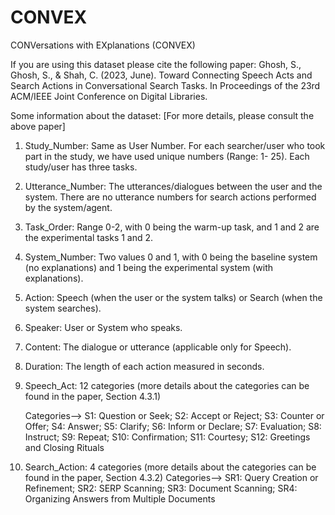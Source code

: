 # CONVEX
CONVersations with EXplanations (CONVEX)


If you are using this dataset please cite the following paper:
Ghosh, S., Ghosh, S., & Shah, C. (2023, June). Toward Connecting Speech Acts and Search Actions in Conversational Search Tasks. In Proceedings of the 23rd ACM/IEEE Joint Conference on Digital Libraries. 


Some information about the dataset:
[For more details, please consult the above paper]

1) Study_Number: Same as User Number. For each searcher/user who took part in the study, we have used unique numbers (Range: 1- 25).
   Each study/user has three tasks.
2) Utterance_Number: The utterances/dialogues between the user and the system. There are no utterance numbers for search actions performed by the system/agent.
3) Task_Order: Range 0-2, with 0 being the warm-up task, and 1 and 2 are the experimental tasks 1 and 2.
4) System_Number: Two values 0 and 1, with 0 being the baseline system (no explanations) and 1 being the experimental system (with explanations).
5) Action: Speech (when the user or the system talks) or Search (when the system searches).
6) Speaker: User or System who speaks.
7) Content: The dialogue or utterance (applicable only for Speech).
8) Duration: The length of each action measured in seconds.
9) Speech_Act: 12 categories (more details about the categories can be found in the paper, Section 4.3.1)

   Categories-->
    S1: Question or Seek; S2: Accept or Reject; S3: Counter or Offer; S4: Answer; S5: Clarify; S6: Inform or Declare; S7: Evaluation;
    S8: Instruct; S9: Repeat; S10: Confirmation; S11: Courtesy; S12: Greetings and Closing Rituals
11) Search_Action: 4 categories (more details about the categories can be found in the paper, Section 4.3.2)
   Categories-->
    SR1: Query Creation or Refinement; SR2: SERP Scanning; SR3: Document Scanning; SR4: Organizing Answers from Multiple Documents 






 
